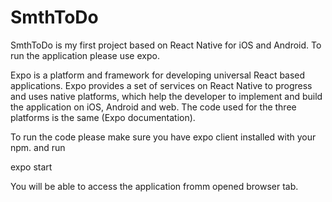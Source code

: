 # SmthToDo
SmthToDo is my first project based on React Native for iOS and Android.  To run the application please use expo.  


Expo is a platform and framework for developing universal React based applications. Expo provides a set of services on React Native to progress and uses native platforms, which help the developer to implement and build the application on iOS, Android and web. The code used for the three platforms is the same (Expo documentation).

To run the code please make sure you have expo client installed with your npm. and run 

expo start

You will be able to access the application fromm opened browser tab.
